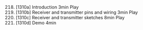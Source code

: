 218. [1310a] Introduction
     3min
     Play
219. [1310b] Receiver and transmitter pins and wiring
     3min
     Play
220. [1310c] Receiver and transmitter sketches
     8min
     Play
221. [1310d] Demo
     4min

